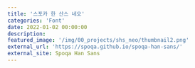 ```yaml
---
title: '스포카 한 산스 네오'
categories: 'Font'
date: 2022-01-02 00:00:00
description: 
featured_image: '/img/00_projects/shs_neo/thumbnail2.png'
external_url: 'https://spoqa.github.io/spoqa-han-sans/'
external_site: Spoqa Han Sans
---
```

